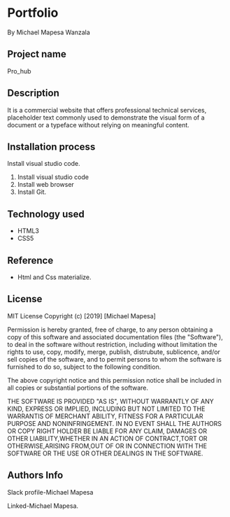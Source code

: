 # Portfolio
By Michael Mapesa Wanzala

## Project name

Pro_hub

## Description

 It is a commercial website that offers professional technical services, placeholder text commonly used to demonstrate the visual form of a document or a typeface without relying on meaningful content.


## Installation process

 Install visual studio code.

1. Install visual studio code
2. Install  web browser
3. Install Git.

## Technology used

 * HTML3
 * CSS5

## Reference

* Html and Css materialize.

## License

MIT License
Copyright (c) [2019] [Michael Mapesa]

Permission is hereby granted, free of charge, to any person obtaining a copy of this software and associated documentation files (the "Software"), to deal in the software without restriction, including without limitation the rights to use, copy, modify, merge, publish, distrubute, sublicence, and/or sell copies of the software, and to permit persons to whom the software is furnished to do so, subject to the following condition.


The above copyright notice and this permission notice shall be included in all copies or substantial portions of the software.


THE SOFTWARE IS PROVIDED "AS IS", WITHOUT WARRANTLY OF ANY KIND, EXPRESS OR IMPLIED, INCLUDING BUT NOT LIMITED TO THE WARRANTIS OF MERCHANT ABILITY, FITNESS FOR A PARTICULAR PURPOSE AND NONINFRINGEMENT. IN NO EVENT SHALL THE AUTHORS OR COPY RIGHT HOLDER BE LIABLE FOR ANY CLAIM, DAMAGES OR OTHER LIABILITY,WHETHER IN AN ACTION OF CONTRACT,TORT OR OTHERWISE,ARISING FROM,OUT OF OR IN CONNECTION WITH THE SOFTWARE OR THE USE OR OTHER DEALINGS IN THE SOFTWARE.

## Authors Info

Slack profile-Michael Mapesa

Linked-Michael Mapesa.